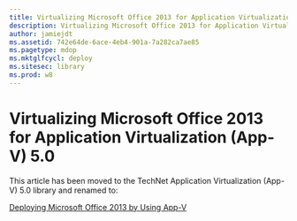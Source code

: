 ```yaml
---
title: Virtualizing Microsoft Office 2013 for Application Virtualization (App-V) 5.0
description: Virtualizing Microsoft Office 2013 for Application Virtualization (App-V) 5.0
author: jamiejdt
ms.assetid: 742e64de-6ace-4eb4-901a-7a282ca7ae85
ms.pagetype: mdop
ms.mktglfcycl: deploy
ms.sitesec: library
ms.prod: w8
---
```



# Virtualizing Microsoft Office 2013 for Application Virtualization (App-V) 5.0


This article has been moved to the TechNet Application Virtualization (App-V) 5.0 library and renamed to:

[Deploying Microsoft Office 2013 by Using App-V](../appv-v5/deploying-microsoft-office-2013-by-using-app-v.md)

 

 





